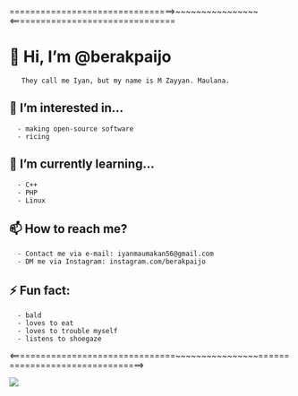 ================================>~~~~~~~~~~~~~~~~<================================

   # 👋 Hi, I’m @berakpaijo
       They call me Iyan, but my name is M Zayyan. Maulana.
   ## 👀 I’m interested in... 
      - making open-source software
      - ricing
   ## 🌱 I’m currently learning...
      - C++
      - PHP
      - Linux
   ## 📫 How to reach me? 
      - Contact me via e-mail: iyanmaumakan56@gmail.com
      - DM me via Instagram: instagram.com/berakpaijo
   ## ⚡ Fun fact:
      - bald
      - loves to eat
      - loves to trouble myself
      - listens to shoegaze

<================================~~~~~~~~~~~~~~~~================================>


![](https://steamuserimages-a.akamaihd.net/ugc/2473117766799508724/10D69C4AE2CD64028763FCD17F905FC9426D9DFF/?imw=268&imh=268&ima=fit&impolicy=Letterbox&imcolor=%23000000&letterbox=true)
